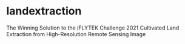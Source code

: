 # landextraction
The Winning Solution to the iFLYTEK Challenge 2021 Cultivated Land Extraction from High-Resolution Remote Sensing Image
